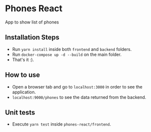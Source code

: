 # Phones React
App to show list of phones

## Installation Steps

- Run `yarn install` inside both `frontend` and `backend` folders.
- Run `docker-compose up -d --build` on the main folder.
- That's it :).

## How to use

- Open a browser tab and go to `localhost:3000` in order to see the application.
- `localhost:9000/phones` to see the data returned from the backend.

## Unit tests

- Execute `yarn test` inside `phones-react/frontend`.
